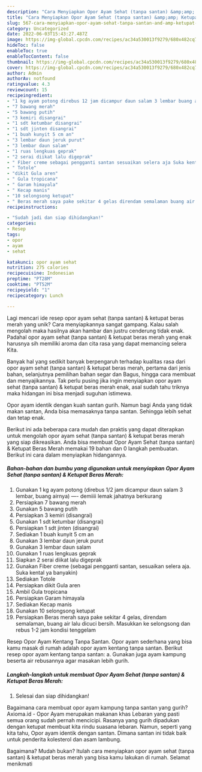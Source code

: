 ```yaml
---
description: "Cara Menyiapkan Opor Ayam Sehat (tanpa santan) &amp;amp; Ketupat Beras Merah yang Bisa Manjain Lidah"
title: "Cara Menyiapkan Opor Ayam Sehat (tanpa santan) &amp;amp; Ketupat Beras Merah yang Bisa Manjain Lidah"
slug: 567-cara-menyiapkan-opor-ayam-sehat-tanpa-santan-and-amp-ketupat-beras-merah-yang-bisa-manjain-lidah
category: Uncategorized
date: 2022-06-03T15:43:27.487Z
image: https://img-global.cpcdn.com/recipes/ac34a530013f9279/680x482cq70/opor-ayam-sehat-tanpa-santan-ketupat-beras-merah-foto-resep-utama.jpg
hideToc: false
enableToc: true
enableTocContent: false
thumbnail: https://img-global.cpcdn.com/recipes/ac34a530013f9279/680x482cq70/opor-ayam-sehat-tanpa-santan-ketupat-beras-merah-foto-resep-utama.jpg
cover: https://img-global.cpcdn.com/recipes/ac34a530013f9279/680x482cq70/opor-ayam-sehat-tanpa-santan-ketupat-beras-merah-foto-resep-utama.jpg
author: Admin
authorAv: notfound
ratingvalue: 4.3
reviewcount: 15
recipeingredient:
- "1 kg ayam potong direbus 12 jam dicampur daun salam 3 lembar buang airnya  demiiii lemak jahatnya berkurang"
- "7 bawang merah"
- "5 bawang putih"
- "3 kemiri disangrai"
- "1 sdt ketumbar disangrai"
- "1 sdt jinten disangrai"
- "1 buah kunyit 5 cm an"
- "3 lembar daun jeruk purut"
- "3 lembar daun salam"
- "1 ruas lengkuas geprak"
- "2 serai diikat lalu digeprak"
- " Fiber creme sebagai pengganti santan sesuaikan selera aja Suka kental ya banyakin"
- " Totole"
- "dikit Gula aren"
- " Gula tropicana"
- " Garam himayala"
- " Kecap manis"
- "10 selongsong ketupat"
- " Beras merah saya pake sekitar 4 gelas direndam semalaman buang air lalu dicuci bersih Masukkan ke selongsong dan rebus 12 jam kondisi tenggelam"
recipeinstructions:

- "Sudah jadi dan siap dihidangkan!"
categories:
- Resep
tags:
- opor
- ayam
- sehat

katakunci: opor ayam sehat 
nutrition: 275 calories
recipecuisine: Indonesian
preptime: "PT28M"
cooktime: "PT52M"
recipeyield: "1"
recipecategory: Lunch

---
```





Lagi mencari ide resep opor ayam sehat (tanpa santan) &amp; ketupat beras merah yang unik? Cara menyiapkannya sangat gampang. Kalau salah mengolah maka hasilnya akan hambar dan justru cenderung tidak enak. Padahal opor ayam sehat (tanpa santan) &amp; ketupat beras merah yang enak harusnya sih memiliki aroma dan cita rasa yang dapat memancing selera Kita.





Banyak hal yang sedikit banyak berpengaruh terhadap kualitas rasa dari opor ayam sehat (tanpa santan) &amp; ketupat beras merah, pertama dari jenis bahan, selanjutnya pemilihan bahan segar dan Bagus, hingga cara membuat dan menyajikannya. Tak perlu pusing jika ingin menyiapkan opor ayam sehat (tanpa santan) &amp; ketupat beras merah enak,      asal sudah tahu triknya maka hidangan ini bisa menjadi suguhan istimewa.














Opor ayam identik dengan kuah santan gurih. Namun bagi Anda yang tidak makan santan, Anda bisa memasaknya tanpa santan. Sehingga lebih sehat dan tetap enak.






Berikut ini ada beberapa cara mudah dan praktis yang dapat diterapkan untuk mengolah opor ayam sehat (tanpa santan) &amp; ketupat beras merah yang siap dikreasikan. Anda bisa membuat Opor Ayam Sehat (tanpa santan) &amp; Ketupat Beras Merah memakai 19 bahan dan 0 langkah pembuatan. Berikut ini cara dalam menyiapkan hidangannya.

<!--inarticleads1-->

##### Bahan-bahan dan bumbu yang digunakan untuk menyiapkan Opor Ayam Sehat (tanpa santan) &amp; Ketupat Beras Merah:

1. Gunakan 1 kg ayam potong (direbus 1/2 jam dicampur daun salam 3 lembar, buang airnya) —- demiiii lemak jahatnya berkurang
1. Persiapkan 7 bawang merah
1. Gunakan 5 bawang putih
1. Persiapkan 3 kemiri (disangrai)
1. Gunakan 1 sdt ketumbar (disangrai)
1. Persiapkan 1 sdt jinten (disangrai)
1. Sediakan 1 buah kunyit 5 cm an
1. Gunakan 3 lembar daun jeruk purut
1. Gunakan 3 lembar daun salam
1. Gunakan 1 ruas lengkuas geprak
1. Siapkan 2 serai diikat lalu digeprak
1. Gunakan  Fiber creme (sebagai pengganti santan, sesuaikan selera aja. Suka kental ya banyakin)
1. Sediakan  Totole
1. Persiapkan dikit Gula aren
1. Ambil  Gula tropicana
1. Persiapkan  Garam himayala
1. Sediakan  Kecap manis
1. Gunakan 10 selongsong ketupat
1. Persiapkan  Beras merah saya pake sekitar 4 gelas, direndam semalaman, buang air lalu dicuci bersih. Masukkan ke selongsong dan rebus 1-2 jam kondisi tenggelam


Resep Opor Ayam Kentang Tanpa Santan. Opor ayam sederhana yang bisa kamu masak di rumah adalah opor ayam kentang tanpa santan. Berikut resep opor ayam kentang tanpa santan: a. Gunakan juga ayam kampung beserta air rebusannya agar masakan lebih gurih. 

<!--inarticleads2-->

##### Langkah-langkah untuk membuat Opor Ayam Sehat (tanpa santan) &amp; Ketupat Beras Merah:


1. Selesai dan siap dihidangkan!

Bagaimana cara membuat opor ayam kampung tanpa santan yang gurih? Axioma.id - Opor Ayam merupakan makanan khas Lebaran yang pasti semua orang sudah pernah mencicipi. Rasanya yang gurih dipadukan dengan ketupat membuat kita rindu suasana lebaran. Namun, seperti yang kita tahu, Opor ayam identik dengan santan. Dimana santan ini tidak baik untuk penderita kolesterol dan asam lambung. 

Bagaimana? Mudah bukan? Itulah cara menyiapkan opor ayam sehat (tanpa santan) &amp; ketupat beras merah yang bisa kamu lakukan di rumah. Selamat menikmati
